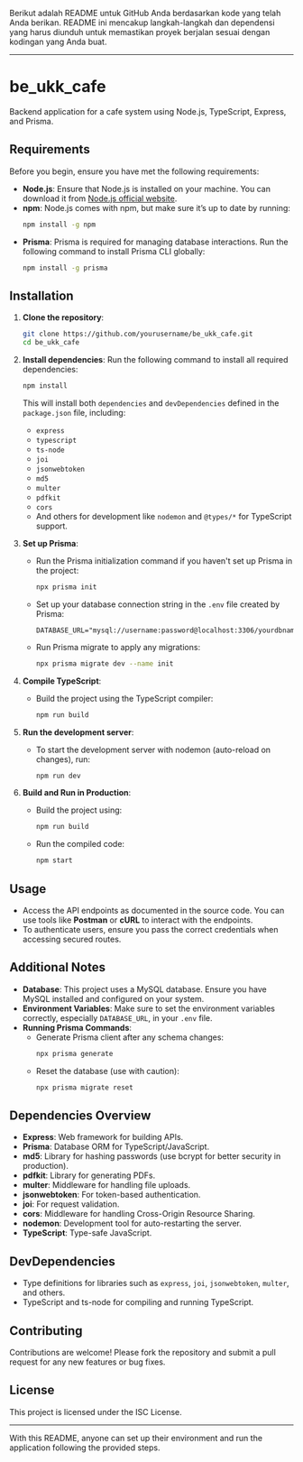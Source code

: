 Berikut adalah README untuk GitHub Anda berdasarkan kode yang telah Anda berikan. README ini mencakup langkah-langkah dan dependensi yang harus diunduh untuk memastikan proyek berjalan sesuai dengan kodingan yang Anda buat.

---

# be_ukk_cafe

Backend application for a cafe system using Node.js, TypeScript, Express, and Prisma.

## Requirements

Before you begin, ensure you have met the following requirements:

- **Node.js**: Ensure that Node.js is installed on your machine. You can download it from [Node.js official website](https://nodejs.org/).
- **npm**: Node.js comes with npm, but make sure it’s up to date by running:
  ```bash
  npm install -g npm
  ```
- **Prisma**: Prisma is required for managing database interactions. Run the following command to install Prisma CLI globally:
  ```bash
  npm install -g prisma
  ```

## Installation

1. **Clone the repository**:
   ```bash
   git clone https://github.com/yourusername/be_ukk_cafe.git
   cd be_ukk_cafe
   ```

2. **Install dependencies**:
   Run the following command to install all required dependencies:
   ```bash
   npm install
   ```

   This will install both `dependencies` and `devDependencies` defined in the `package.json` file, including:
   - `express`
   - `typescript`
   - `ts-node`
   - `joi`
   - `jsonwebtoken`
   - `md5`
   - `multer`
   - `pdfkit`
   - `cors`
   - And others for development like `nodemon` and `@types/*` for TypeScript support.

3. **Set up Prisma**:
   - Run the Prisma initialization command if you haven't set up Prisma in the project:
     ```bash
     npx prisma init
     ```
   - Set up your database connection string in the `.env` file created by Prisma:
     ```
     DATABASE_URL="mysql://username:password@localhost:3306/yourdbname"
     ```
   - Run Prisma migrate to apply any migrations:
     ```bash
     npx prisma migrate dev --name init
     ```

4. **Compile TypeScript**:
   - Build the project using the TypeScript compiler:
     ```bash
     npm run build
     ```

5. **Run the development server**:
   - To start the development server with nodemon (auto-reload on changes), run:
     ```bash
     npm run dev
     ```

6. **Build and Run in Production**:
   - Build the project using:
     ```bash
     npm run build
     ```
   - Run the compiled code:
     ```bash
     npm start
     ```

## Usage

- Access the API endpoints as documented in the source code. You can use tools like **Postman** or **cURL** to interact with the endpoints.
- To authenticate users, ensure you pass the correct credentials when accessing secured routes.

## Additional Notes

- **Database**: This project uses a MySQL database. Ensure you have MySQL installed and configured on your system.
- **Environment Variables**: Make sure to set the environment variables correctly, especially `DATABASE_URL`, in your `.env` file.
- **Running Prisma Commands**:
  - Generate Prisma client after any schema changes:
    ```bash
    npx prisma generate
    ```
  - Reset the database (use with caution):
    ```bash
    npx prisma migrate reset
    ```

## Dependencies Overview

- **Express**: Web framework for building APIs.
- **Prisma**: Database ORM for TypeScript/JavaScript.
- **md5**: Library for hashing passwords (use bcrypt for better security in production).
- **pdfkit**: Library for generating PDFs.
- **multer**: Middleware for handling file uploads.
- **jsonwebtoken**: For token-based authentication.
- **joi**: For request validation.
- **cors**: Middleware for handling Cross-Origin Resource Sharing.
- **nodemon**: Development tool for auto-restarting the server.
- **TypeScript**: Type-safe JavaScript.

## DevDependencies

- Type definitions for libraries such as `express`, `joi`, `jsonwebtoken`, `multer`, and others.
- TypeScript and ts-node for compiling and running TypeScript.

## Contributing

Contributions are welcome! Please fork the repository and submit a pull request for any new features or bug fixes.

## License

This project is licensed under the ISC License.

---

With this README, anyone can set up their environment and run the application following the provided steps.

